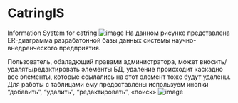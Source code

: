 # CatringIS
Information System for catring
![image](https://github.com/user-attachments/assets/aacc0a97-b0e2-46c6-9f0e-43130cce9aac)
На данном рисунке представлена ER-диаграмма разрабатонной базы данных системы научно-внедренческого предприятия.


Пользователь, обаладющий правами администратора, может вносить/удалять/редактировать элементы БД, удаление происходит каскадно все элементы, которые ссылались на этот элемент тоже будут удалены. Для работы с таблицами ему предоставлены используем кнопки “добавить”, “удалить”, “редактировать”, «поиск»
![image](https://github.com/user-attachments/assets/c497ab93-0e84-49b3-a9a0-b7eebb8132d2)
